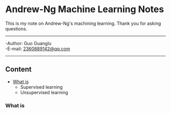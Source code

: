 # Andrew-Ng Machine Learning Notes
This is my note on Andrew-Ng's machining learning. Thank you for asking questions.

******************

-Author: Guo Guanglu  
-E-mail: 2360889142@qq.com

***
## Content
* [What is](#'What+is')  
	* Supervised learning  
	* Unsupervised learning    
### What is

